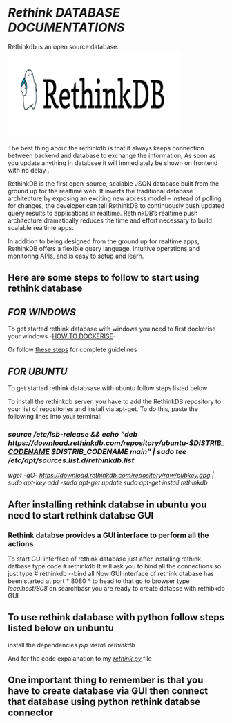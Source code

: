 # *Rethink DATABASE DOCUMENTATIONS*
Rethinkdb is an open source database.
<br>
<img src="rethink.png" width ="400" height ="200"/>

The best thing about the rethinkdb is that it always keeps  connection between backend and database to exchange the information, As soon as you  update anything in databsee it will immediately be shown on frontend with no delay .

RethinkDB is the first open-source, scalable JSON database built from the ground up for the realtime web. It inverts the traditional database architecture by exposing an exciting new access model – instead of polling for changes, the developer can tell RethinkDB to continuously push updated query results to applications in realtime. RethinkDB’s realtime push architecture dramatically reduces the time and effort necessary to build scalable realtime apps.

In addition to being designed from the ground up for realtime apps, RethinkDB offers a flexible query language, intuitive operations and monitoring APIs, and is easy to setup and learn.

## Here are some steps to follow to start using rethink database 

## *FOR WINDOWS*
To get started rethink database with windows you need to first dockerise your windows -<a href = "https://blog.sixeyed.com/how-to-dockerize-windows-applications/">HOW TO DOCKERISE</a>-

Or follow <a href = "https://rethinkdb.com/docs/install/windows/#:~:text=Running%20RethinkDB&text=You'll%20need%20to%20start%20the%20Windows%20command%20shell.&text=Use%20the%20cd%20command%20to,you%20unpacked%20rethinkdb.exe%20in.&text=Then%2C%20you%20can%20start%20RethinkDB%20with%20its%20default%20options.&text=You%20can%20also%20use%20any,as%20specify%20a%20configuration%20file).">these steps</a> for complete guidelines

## *FOR UBUNTU*
To get started rethink databsase with ubuntu follow steps listed  below 

To install the rethinkdb server, you have to add the RethinkDB repository to your list of repositories and install via apt-get. To do this, 
paste the following lines into your terminal:

### *source /etc/lsb-release && echo "deb https://download.rethinkdb.com/repository/ubuntu-$DISTRIB_CODENAME $DISTRIB_CODENAME main" | sudo tee /etc/apt/sources.list.d/rethinkdb.list*
*wget -qO- https://download.rethinkdb.com/repository/raw/pubkey.gpg | sudo apt-key add -sudo apt-get update*
*sudo apt-get install rethinkdb*


## After installing rethink databse in ubuntu you need to start rethink databse GUI

### Rethink databse provides a GUI interface to perform all the actions

To start GUI interface of rethink database 
just after installing rethink datbase  type code # rethinkdb
It will ask you to bind all the connections so just type  # rethinkdb --bind all
Now GUI interface of rethink dtabase has been started at port * 8080 * to head to that go to browser type *localhost/808* on searchbasr  you are ready to create databse with rethibkdb GUI

## To use rethink database with python follow steps listed below on unbuntu
install the dependencies  *pip install rethinkdb*

And for the code expalanation to my <a href ="https://github.com/Mrdynamic-soni/Rethink-database-docs/blob/master/rethink.png">*rethink.py*</a> file

## One important thing to remember is that you have to create database via GUI then connect that database using python rethink databse connector
